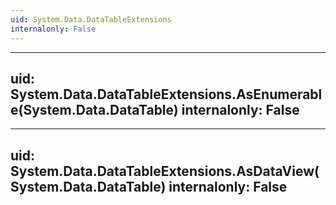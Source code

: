 ```yaml
---
uid: System.Data.DataTableExtensions
internalonly: False
---
```


---
uid: System.Data.DataTableExtensions.AsEnumerable(System.Data.DataTable)
internalonly: False
---

---
uid: System.Data.DataTableExtensions.AsDataView(System.Data.DataTable)
internalonly: False
---
